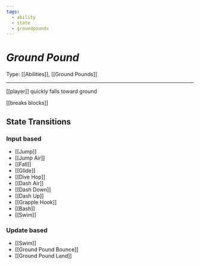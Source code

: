 ```yaml
---
tags:
  - ability
  - state
  - groundpounds
---
```

# _Ground Pound_

Type: [[Abilities]], [[Ground Pounds]]

----


[[player]] quickly falls toward ground

[[breaks blocks]]


## State Transitions

### Input based

* [[Jump]]
* [[Jump Air]]
* [[Fall]]
* [[Glide]]
* [[Dive Hop]]
* [[Dash Air]]
* [[Dash Down]]
* [[Dash Up]]
* [[Grapple Hook]]
* [[Bash]]
* [[Swim]]

### Update based

* [[Swim]]
* [[Ground Pound Bounce]]
* [[Ground Pound Land]]